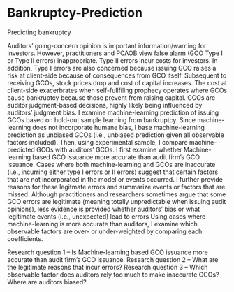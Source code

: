 # Bankruptcy-Prediction
 Predicting bankruptcy
 
Auditors’ going-concern opinion is important information/warning for investors. However, practitioners and PCAOB view false alarm (GCO Type I or Type II errors) inappropriate. Type II errors incur costs for investors. In addition, Type I errors are also concerned because issuing GCO raises a risk at client-side because of consequences from GCO itself. Subsequent to receiving GCOs, stock prices drop and cost of capital increases. The cost at client-side exacerbrates when self-fullfiling prophecy operates where GCOs cause bankruptcy because those prevent from raising capital. 
GCOs are auditor judgment-based decisions, highly likely being influenced by auditors’ judgment bias. I examine machine-learning prediction of issuing GCOs based on hold-out sample learning from bankruptcy. Since machine-learning does not incorporate humane bias, I base machine-learning prediction as unbiased GCOs (i.e., unbiased prediction given all observable factors included). Then, using experimental sample, I compare machine-predicted GCOs with auditors’ GCOs. 
I first examine whether Machine-learning based GCO issuance more accurate than audit firm’s GCO issuance. 
Cases where both machine-learning and GCOs are inaccurate (i.e., incurring either type I errors or II errors) suggest that certain factors that are not incorporated in the model or events occurred. I further provide reasons for these legitmate errors and summarize events or factors that are missed. Although practitioners and researchers sometimes argue that some GCO errors are legitimate (meaning totally unpredictable when issuing audit opinions), less evidence is provided whether auditors’ bias or what legitimate events (i.e., unexpected) lead to errors
Using cases where machine-learning is more accurate than auditors, I examine which observable factors are over- or under-weighted by comparing each coefficients.

Research question 1 – Is Machine-learning based GCO issuance more accurate than audit firm’s GCO issuance. 
Research question 2 – What are the legitimate reasons that incur errors?
Research question 3 – Which observable factor does auditors rely too much to make inaccurate GCOs? Where are auditors biased?
